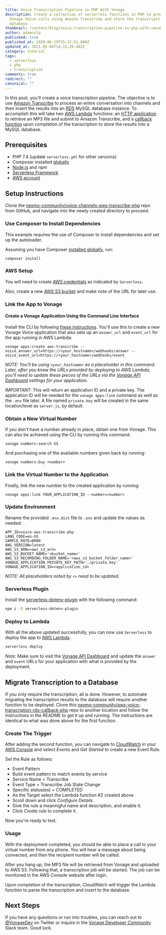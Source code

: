 ```yaml
---
title: Voice Transcription Pipeline in PHP With Vonage
description: Create a collection of serverless functions in PHP to process
  Vonage Voice calls using Amazon Transcribe and store the transcripts in
  database.
thumbnail: /content/blog/voice-transcription-pipeline-in-php-with-vonage-dr/Blog_Voice-Transcription-Pipeline_1200x600.png
author: adamculp
published: true
published_at: 2020-06-19T15:27:51.000Z
updated_at: 2021-05-04T14:15:28.482Z
category: tutorial
tags:
  - serverless
  - php
  - transcription
comments: true
redirect: ""
canonical: ""
---
```

In this post, you'll create a voice transcription pipeline. The objective is to use [Amazon Transcribe](https://aws.amazon.com/transcribe/) to process an entire conversation into channels and then insert the results into an [RDS](https://aws.amazon.com/rds/) MySQL database instance. To accomplish this will take two [AWS Lambda](https://aws.amazon.com/lambda/) functions: an [HTTP application](https://github.com/nexmo-community/voice-channels-aws-transcribe-php) to retrieve an MP3 file and submit to Amazon Transcribe, and a [callback function](https://github.com/nexmo-community/aws-voice-transcription-rds-callback-php) upon completion of the transcription to store the results into a MySQL database.

## Prerequisites

* PHP 7.4 (update `serverless.yml` for other versions)
* Composer installed [globally](https://getcomposer.org/doc/00-intro.md#globally)
* [Node.js](https://nodejs.org/en/) and npm
* [Serverless Framework](https://serverless.com/framework/docs/getting-started/)
* [AWS account](https://aws.amazon.com/)

<sign-up number></sign-up>

## Setup Instructions

Clone the [nexmo-community/voice-channels-aws-transcribe-php](https://github.com/nexmo-community/voice-channels-aws-transcribe-php) repo from GitHub, and navigate into the newly created directory to proceed.

### Use Composer to Install Dependencies

This example requires the use of Composer to install dependencies and set up the autoloader.

Assuming you have Composer [installed globally](https://getcomposer.org/doc/00-intro.md#globally), run:

```
composer install
```

### AWS Setup

You will need to create [AWS credentials](https://www.serverless.com/framework/docs/providers/aws/guide/credentials/) as indicated by `Serverless`.

Also, create a new [AWS S3 bucket](https://aws.amazon.com/s3/) and make note of the URL for later use.

### Link the App to Vonage

#### Create a Vonage Application Using the Command Line Interface

Install the CLI by following [these instructions](https://github.com/vonage/vonage-cli#installation). You'll use this to create a new Vonage Voice application that also sets up an `answer_url` and `event_url` for the app running in AWS Lambda:

```
vonage apps:create aws-transcribe --voice_answer_url=https://<your_hostname>/webhooks/answer --voice_event_url=https://<your_hostname>/webhooks/event
```

*NOTE: You'll be using `<your_hostname>` as a placeholder in this command. Later, after you know the URLs provided by deploying to AWS Lambda, you'll need to update these pieces of the URLs via the [Vonage API Dashboard](https://dashboard.nexmo.com/applications/) settings for your application.*

IMPORTANT: This will return an application ID and a private key. The application ID will be needed for the `vonage apps:link` command as well as the `.env` file later. A file named `private.key` will be created in the same location/level as `server.js`, by default.

### Obtain a New Virtual Number

If you don't have a number already in place, obtain one from Vonage. This can also be achieved using the CLI by running this command:

```
vonage numbers:search US
```

And purchasing one of the available numbers given back by running:

```
vonage numbers:buy <number>
```

### Link the Virtual Number to the Application

Finally, link the new number to the created application by running:

```
vonage apps:link YOUR_APPLICATION_ID --number=<number>
```

### Update Environment

Rename the provided `.env.dist` file to `.env` and update the values as needed:

```env
APP_ID=voice-aws-transcribe-php
LANG_CODE=en-US
SAMPLE_RATE=8000
AWS_VERSION=latest
AWS_S3_ARN=<aws_s3_arn>
AWS_S3_BUCKET_NAME='<bucket_name>'
AWS_S3_RECORDING_FOLDER_NAME='<aws_s3_bucket_folder_name>'
VONAGE_APPLICATION_PRIVATE_KEY_PATH='./private.key'
VONAGE_APPLICATION_ID=<application_id>
```

*NOTE: All placeholders noted by `<>` need to be updated.*

### Serverless Plugin

Install the [serverless-dotenv-plugin](https://www.serverless.com/plugins/serverless-dotenv-plugin/) with the following command:

```bash
npm i -D serverless-dotenv-plugin
```

### Deploy to Lambda

With all the above updated successfully, you can now use `Serverless` to deploy the app to [AWS Lambda](https://aws.amazon.com/lambda/).

```bash
serverless deploy
```

*Note:* Make sure to visit the [Vonage API Dashboard](https://dashboard.nexmo.com/applications/) and update the `answer` and `event` URLs for your application with what is provided by the deployment.

## Migrate Transcription to a Database

If you only require the transcription, all is done. However, to automate migrating the transcription results to the database will require another function to be deployed. Clone this [nexmo-community/aws-voice-transcription-rds-callback-php](https://github.com/nexmo-community/aws-voice-transcription-rds-callback-php) repo to another location and follow the instructions in the README to get it up and running. The instructions are identical to what was done above for the first function.

### Create The Trigger

After adding the second function, you can navigate to [CloudWatch](https://aws.amazon.com/cloudwatch/) in your [AWS Console](https://console.aws.amazon.com/) and select *Events* and *Get Started* to create a new Event Rule.

Set the Rule as follows:

* Event Pattern
* Build event pattern to match events by service
* Service Name = Transcribe
* Event Type = Transcribe Job State Change
* Specific status(es) = COMPLETED
* As the Target select the Lambda function #2 created above
* Scroll down and click *Configure Details*.
* Give the rule a meaningful name and description, and enable it.
* Click *Create rule* to complete it.

Now you're ready to test.

### Usage

With the deployment completed, you should be able to place a call to your virtual number from any phone. You will hear a message about being connected, and then the recipient number will be called.

After you hang up, the MP3 file will be retrieved from Vonage and uploaded to AWS S3. Following that, a transcription job will be started. The job can be monitored in the AWS Console website after login.

Upon completion of the transcription, CloudWatch will trigger the Lambda function to parse the transcription and insert to the database.

## Next Steps

If you have any questions or run into troubles, you can reach out to [@VonageDev](https://twitter.com/vonagedev) on Twitter or inquire in the [Vonage Developer Community](http://vonage-community.slack.com) Slack team. Good luck.